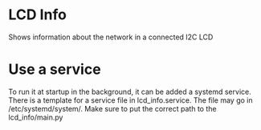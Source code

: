 # LCD Info
Shows information about the network in a connected I2C LCD

# Use a service
To run it at startup in the background, it can be added a systemd service. There is a template for a service file in lcd_info.service.
The file may go in /etc/systemd/system/. Make sure to put the correct path to the lcd_info/main.py
